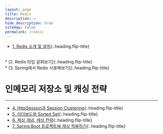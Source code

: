 ```yaml
---
layout: page
title: Redis
description: >
hide_description: true
sitemap: false
permalink: /redis/ 
---
```


* [1. Redis 소개 및 설치]{:.heading.flip-title}
<br>
* [2. Redis 타입 살펴보기]{:.heading.flip-title}
<br>
* [3. Spring에서 Redis 사용해보기]{:.heading.flip-title}


# 인메모리 저장소 및 캐싱 전략
---
* [4. HttpSession과 Session Clustering]{:.heading.flip-title}
  <br>
* [5. 리더보드와 Sorted Set]{:.heading.flip-title}
  <br>
* [6. 캐싱 개념, 캐싱 전략]{:.heading.flip-title}
  <br>
* [7. Spring Boot 프로젝트에 캐싱 적용하기]{:.heading.flip-title}

[1. Redis 소개 및 설치]: 1.md
[2. Redis 타입 살펴보기]: 2.md
[3. Spring에서 Redis 사용해보기]: 3.md
[4. HttpSession과 Session Clustering]: 4.md
[5. 리더보드와 Sorted Set]: 5.md
[6. 캐싱 개념, 캐싱 전략]: 6.md
[7. Spring Boot 프로젝트에 캐싱 적용하기]: 7.md